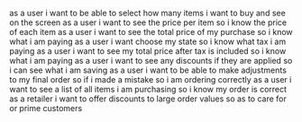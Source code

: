 as a user i want to be able to select how many items i want to buy and see on the screen 
as a user i want to see the price per item so i know the price of each item
as a user i want to see the total price of my purchase so i know what i am paying
as a user i want choose my state so i know what tax  i am paying
as a user i want to see my total price after tax is included so i know what i am paying
as a user i want to see any discounts if they are applied so i can see what i am saving
as a user i want to be able to make adjustments to my final order so if i made a mistake so i am ordering 		correctly
as a user i want to see a list of all items i am purchasing so i know my order is correct
as a retailer i want to offer discounts to large order values so as to care for or prime customers
